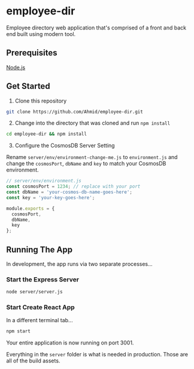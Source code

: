 # employee-dir
Employee directory web application that's comprised of a front and back end built using modern tool.

## Prerequisites

[Node.js](https://nodejs.org/en/)


## Get Started

1. Clone this repository

```bash
git clone https://github.com/Ahmid/employee-dir.git
```

2. Change into the directory that was cloned and run `npm install`

```bash
cd employee-dir && npm install
```

3. Configure the CosmosDB Server Setting

Rename `server/env/environment-change-me.js` to `environment.js` and change the `cosmosPort`, `dbName` and `key` to match your CosmosDB environment.

```javascript
// server/env/environment.js
const cosmosPort = 1234; // replace with your port
const dbName = 'your-cosmos-db-name-goes-here';
const key = 'your-key-goes-here';

module.exports = {
  cosmosPort,
  dbName,
  key
};
```

## Running The App

In development, the app runs via two separate processes...

### Start the Express Server

```bash
node server/server.js
```

### Start Create React App

In a different terminal tab...

```bash
npm start
```

Your entire application is now running on port 3001.

Everything in the `server` folder is what is needed in production. Those are all of the build assets. 
